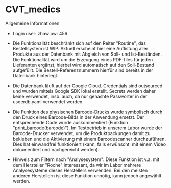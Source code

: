 # CVT_medics
 
Allgemeine Informationen

-	Login
	user: 	zhaw
	pw:		456

-	Die Funktionalität beschränkt sich auf den Reiter "Routine", das Bestellsystem ist WIP. Aktuell erscheint hier eine Auflistung aller Produkte aus
  	der Datenbank mit Abgleich von Soll- und Ist-Beständen. Die Funktionalität wird um die Erzeugung eines PDF-files für jeden Lieferanten ergänzt, hierbei 
  	wird automatisch auf den Soll-Bestand aufgefüllt. Die Bestell-Referenznummern hierfür sind bereits in der Datenbank hinterlegt. 

-	Die Datenbank läuft auf der Google Cloud. Credentials sind outsourced und wurden mittels Google SDK lokal erstellt. Secrets werden daher keine verwendet,
	insb. auch, da nur gehashte Passwörter in der usderdb.yaml verwendet werden. 

-	Die Funktion des physischen Barcode-Drucks wurde symbolisch durch den Druck eines Barcode-Bilds in der Anwendung ersetzt. Der entsprechende Code wurde
	auskommentiert (Funktion "print_barcode(barcode)"). Im Testbetrieb in unserem Labor wurde der Barcode-Drucker verwendet, um die Produktpackungen damit zu bekleben und die Aktivierung mit einem Barcodescanner durchzuführen. Dies hat einwandfrei funktioniert (kann, falls erwünscht, mit einem Video dokumentiert
	und nachgereicht werden). 

-	Hinweis zum Filtern nach "Analysesystem": Diese Funktion ist v.a. mit dem Hersteller "Roche" interessant, da wir im Labor mehrere Analysesysteme
	dieses Herstellers verwenden. Bei den meisten anderen Herstellern ist diese Funktion unnötig, kann jedoch angewählt werden. 
